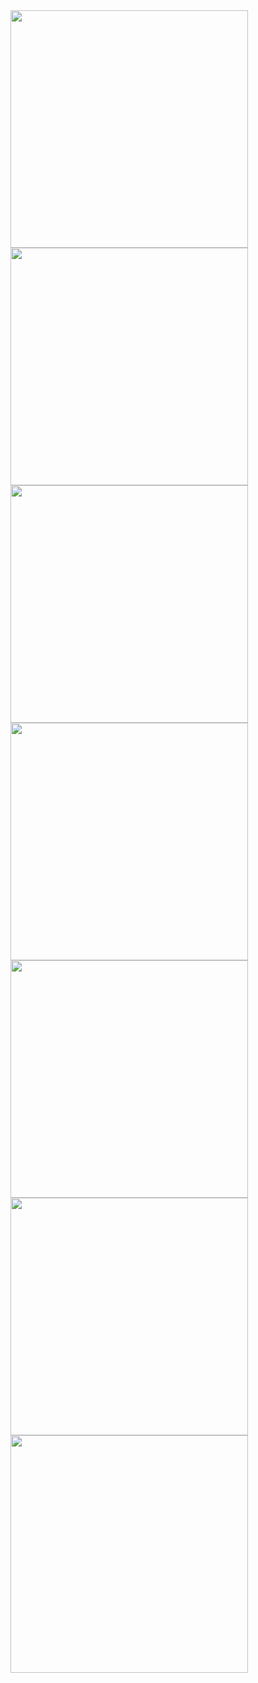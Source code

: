 <img src="../pics/vienna/1.jpg"   width="380">

<img src="../pics/vienna/2.jpg"   width="380">

<img src="../pics/vienna/3.jpg"   width="380">

<img src="../pics/vienna/4.jpg"   width="380">

<img src="../pics/vienna/5.jpg"  width="380">

<img src="../pics/vienna/6.jpg"  width="380">

<img src="../pics/vienna/7.jpg"   width="380">

